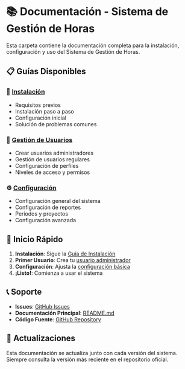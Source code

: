 # 📚 Documentación - Sistema de Gestión de Horas

Esta carpeta contiene la documentación completa para la instalación, configuración y uso del Sistema de Gestión de Horas.

## 📋 Guías Disponibles

### 🚀 [Instalación](INSTALACION.md)
- Requisitos previos
- Instalación paso a paso
- Configuración inicial
- Solución de problemas comunes

### 👥 [Gestión de Usuarios](USUARIOS.md)
- Crear usuarios administradores
- Gestión de usuarios regulares
- Configuración de perfiles
- Niveles de acceso y permisos

### ⚙️ [Configuración](CONFIGURACION.md)
- Configuración general del sistema
- Configuración de reportes
- Períodos y proyectos
- Configuración avanzada

## 🎯 Inicio Rápido

1. **Instalación**: Sigue la [Guía de Instalación](INSTALACION.md)
2. **Primer Usuario**: Crea tu [usuario administrador](USUARIOS.md#crear-usuario-administrador)
3. **Configuración**: Ajusta la [configuración básica](CONFIGURACION.md#configuración-general)
4. **¡Listo!**: Comienza a usar el sistema

## 📞 Soporte

- **Issues**: [GitHub Issues](https://github.com/efigueroah/sis-horas-django/issues)
- **Documentación Principal**: [README.md](../README.md)
- **Código Fuente**: [GitHub Repository](https://github.com/efigueroah/sis-horas-django)

## 🔄 Actualizaciones

Esta documentación se actualiza junto con cada versión del sistema. Siempre consulta la versión más reciente en el repositorio oficial.
